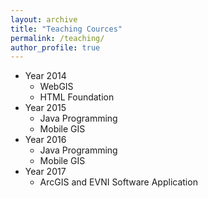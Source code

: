```yaml
---
layout: archive
title: "Teaching Cources"
permalink: /teaching/
author_profile: true
---
```


+ Year 2014
   + WebGIS
   + HTML Foundation
+ Year 2015
   + Java Programming
   + Mobile GIS
+ Year 2016
   + Java Programming
   + Mobile GIS
+ Year 2017
   + ArcGIS and EVNI Software Application
